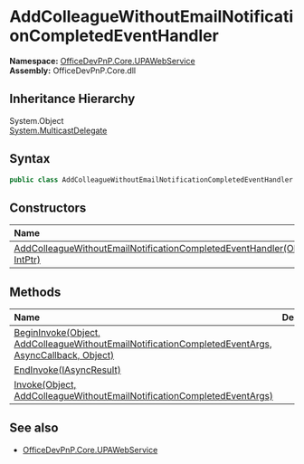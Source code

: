 # AddColleagueWithoutEmailNotificationCompletedEventHandler
  

**Namespace:** [OfficeDevPnP.Core.UPAWebService](OfficeDevPnP.Core.UPAWebService.md)  
**Assembly:** OfficeDevPnP.Core.dll  
## Inheritance Hierarchy
System.Object  
    [System.MulticastDelegate](System.MulticastDelegate.md)
## Syntax
```C#
public class AddColleagueWithoutEmailNotificationCompletedEventHandler: MulticastDelegate
```
## Constructors
|**Name**|**Description**|
|:-----|:-----|
| [AddColleagueWithoutEmailNotificationCompletedEventHandler(Object, IntPtr)](OfficeDevPnP.Core.UPAWebService.AddColleagueWithoutEmailNotificationCompletedEventHandler.ctor1.md) | 
## Methods
|**Name**|**Description**|
|:-----|:-----|
| [BeginInvoke(Object, AddColleagueWithoutEmailNotificationCompletedEventArgs, AsyncCallback, Object)](OfficeDevPnP.Core.UPAWebService.AddColleagueWithoutEmailNotificationCompletedEventHandler.d70ae3d2.md) | 
| [EndInvoke(IAsyncResult)](OfficeDevPnP.Core.UPAWebService.AddColleagueWithoutEmailNotificationCompletedEventHandler.c9867657.md) | 
| [Invoke(Object, AddColleagueWithoutEmailNotificationCompletedEventArgs)](OfficeDevPnP.Core.UPAWebService.AddColleagueWithoutEmailNotificationCompletedEventHandler.5b32bfc2.md) | 
## See also
- [OfficeDevPnP.Core.UPAWebService](OfficeDevPnP.Core.UPAWebService.md)
